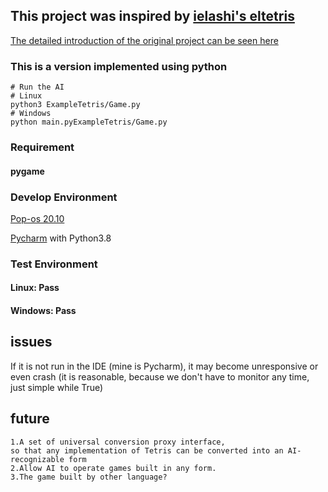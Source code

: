## This project was inspired by [ielashi's eltetris](https://github.com/ielashi/eltetris)

[The detailed introduction of the original project can be seen here](https://imake.ninja/el-tetris-an-improvement-on-pierre-dellacheries-algorithm/)

### This is a version implemented using python
```shell
# Run the AI
# Linux
python3 ExampleTetris/Game.py
# Windows
python main.pyExampleTetris/Game.py
```

### Requirement 
#### pygame

### Develop Environment
[Pop-os 20.10](https://system76.com/pop)

[Pycharm](https://www.jetbrains.com/pycharm/) with Python3.8

### Test Environment
#### Linux: Pass
#### Windows: Pass

## issues
If it is not run in the IDE (mine is Pycharm), 
it may become unresponsive or even crash 
(it is reasonable, because we don't have to monitor any time, just simple while True)

## future
```text
1.A set of universal conversion proxy interface, 
so that any implementation of Tetris can be converted into an AI-recognizable form
2.Allow AI to operate games built in any form.
3.The game built by other language?
```
